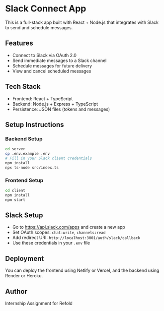 # Slack Connect App

This is a full-stack app built with React + Node.js that integrates with Slack to send and schedule messages.

## Features
- Connect to Slack via OAuth 2.0
- Send immediate messages to a Slack channel
- Schedule messages for future delivery
- View and cancel scheduled messages

## Tech Stack
- Frontend: React + TypeScript
- Backend: Node.js + Express + TypeScript
- Persistence: JSON files (tokens and messages)

## Setup Instructions

### Backend Setup
```bash
cd server
cp .env.example .env
# Fill in your Slack client credentials
npm install
npx ts-node src/index.ts
```

### Frontend Setup
```bash
cd client
npm install
npm start
```

## Slack Setup
- Go to https://api.slack.com/apps and create a new app
- Set OAuth scopes: `chat:write`, `channels:read`
- Add redirect URI: `http://localhost:3001/auth/slack/callback`
- Use these credentials in your `.env` file

## Deployment
You can deploy the frontend using Netlify or Vercel, and the backend using Render or Heroku.

## Author
Internship Assignment for Refold
